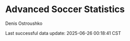 # Advanced Soccer Statistics
Denis Ostroushko

<!-- gfm -->

Last successful data update: 2025-06-26 00:18:41 CST
